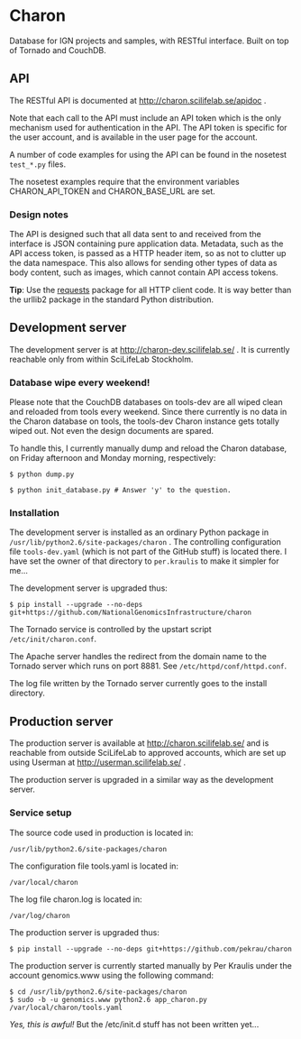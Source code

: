 # Charon #

Database for IGN projects and samples, with RESTful interface.
Built on top of Tornado and CouchDB.


## API ##

The RESTful API is documented at http://charon.scilifelab.se/apidoc .

Note that each call to the API must include an API token which is the
only mechanism used for authentication in the API. The API token is specific
for the user account, and is available in the user page for the account.

A number of code examples for using the API can be found in the
nosetest `test_*.py` files.

The nosetest examples require that the environment variables
CHARON_API_TOKEN and CHARON_BASE_URL are set.


### Design notes ###

The API is designed such that all data sent to and received from the interface
is JSON containing pure application data. Metadata, such as the API access
token, is passed as a HTTP header item, so as not to clutter up the
data namespace. This also allows for sending other types of data as body
content, such as images, which cannot contain API access tokens.

**Tip**: Use the [requests](http://docs.python-requests.org/en/latest/)
package for all HTTP client code. It is way better than the urllib2 package
in the standard Python distribution.


## Development server ##

The development server is at http://charon-dev.scilifelab.se/ .
It is currently reachable only from within SciLifeLab Stockholm.

### Database wipe every weekend! ###

Please note that the CouchDB databases on tools-dev are all wiped clean
and reloaded from tools every weekend. Since there currently is no data
in the Charon database on tools, the tools-dev Charon instance gets
totally wiped out. Not even the design documents are spared.

To handle this, I currently manually dump and reload the Charon database,
on Friday afternoon and Monday morning, respectively:

    $ python dump.py

    $ python init_database.py # Answer 'y' to the question.

### Installation ###

The development server is installed as an ordinary Python package in
`/usr/lib/python2.6/site-packages/charon` . The controlling configuration
file `tools-dev.yaml` (which is not part of the GitHub stuff) is located there.
I have set the owner of that directory to `per.kraulis` to make it
simpler for me... 

The development server is upgraded thus:

    $ pip install --upgrade --no-deps git+https://github.com/NationalGenomicsInfrastructure/charon

The Tornado service is controlled by the upstart script `/etc/init/charon.conf`.

The Apache server handles the redirect from the domain name to the Tornado
server which runs on port 8881. See `/etc/httpd/conf/httpd.conf`.

The log file written by the Tornado server currently goes to
the install directory.

## Production server ##

The production server is available at http://charon.scilifelab.se/ and is
reachable from outside SciLifeLab to approved accounts, which are set up
using Userman at http://userman.scilifelab.se/ .

The production server is upgraded in a similar way as the development server.

### Service setup ###

The source code used in production is located in:

    /usr/lib/python2.6/site-packages/charon

The configuration file tools.yaml is located in:

    /var/local/charon

The log file charon.log is located in:

    /var/log/charon

The production server is upgraded thus:

    $ pip install --upgrade --no-deps git+https://github.com/pekrau/charon

The production server is currently started manually by Per Kraulis under
the account genomics.www using the following command:

    $ cd /usr/lib/python2.6/site-packages/charon
    $ sudo -b -u genomics.www python2.6 app_charon.py /var/local/charon/tools.yaml

*Yes, this is awful!* But the /etc/init.d stuff has not been written yet...
